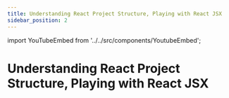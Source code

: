 ```yaml
---
title: Understanding React Project Structure, Playing with React JSX
sidebar_position: 2
---
```


import YouTubeEmbed from '../../src/components/YoutubeEmbed';

# Understanding React Project Structure, Playing with React JSX

<YouTubeEmbed videoId="pq6hB9G0pe4" />

